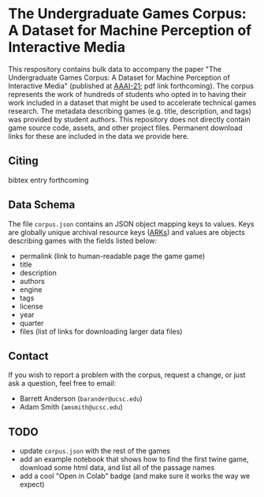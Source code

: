 # The Undergraduate Games Corpus: A Dataset for Machine Perception of Interactive Media
This respository contains bulk data to accompany the paper "The Undergraduate Games Corpus: A Dataset for Machine Perception of Interactive Media" (published at [AAAI-21](https://aaai.org/Conferences/AAAI-21/); pdf link forthcoming). The corpus represents the work of hundreds of students who opted in to having their work included in a dataset that might be used to accelerate technical games research. The metadata describing games (e.g. title, description, and tags) was provided by student authors. This repository does not directly contain game source code, assets, and other project files. Permanent download links for these are included in the data we provide here.

## Citing
bibtex entry forthcoming

## Data Schema
The file `corpus.json` contains an JSON object mapping keys to values. Keys are globally unique archival resource keys ([ARKs](https://en.wikipedia.org/wiki/Archival_Resource_Key)) and values are objects describing games with the fields listed below:

 - permalink (link to human-readable page the game game)
 - title
 - description
 - authors
 - engine
 - tags
 - license
 - year
 - quarter
 - files (list of links for downloading larger data files)

## Contact

If you wish to report a problem with the corpus, request a change, or just ask a question, feel free to email:
- Barrett Anderson (`barander@ucsc.edu`)
- Adam Smith (`amsmith@ucsc.edu`)

## TODO
- update `corpus.json` with the rest of the games
- add an example notebook that shows how to find the first twine game, download some html data, and list all of the passage names
- add a cool "Open in Colab" badge (and make sure it works the way we expect)
